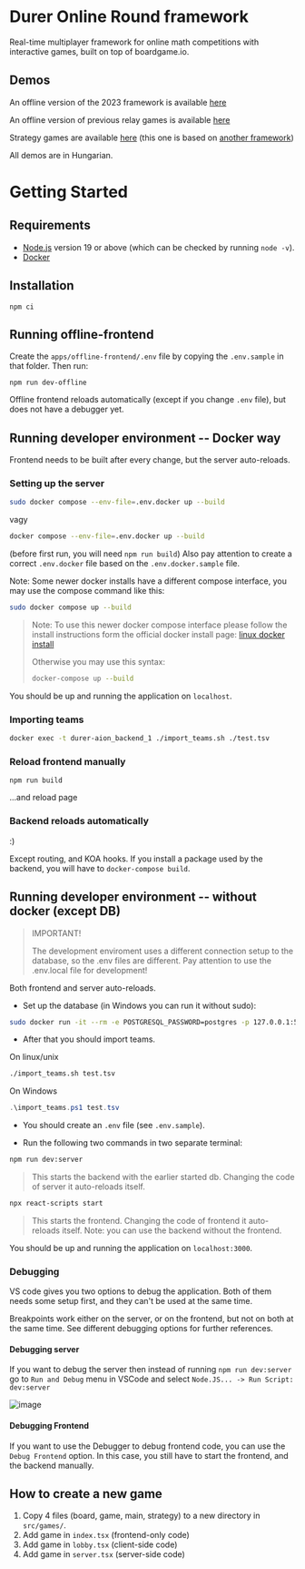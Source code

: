 # Durer Online Round framework

Real-time multiplayer framework for online math competitions with interactive games, built on top of boardgame.io.

## Demos

An offline version of the 2023 framework is available [here](https://a-gondolkodas-orome.github.io/durer-jatekok-new/)

An offline version of previous relay games is available [here](https://a-gondolkodas-orome.github.io/durer-aion/)

Strategy games are available [here](https://a-gondolkodas-orome.github.io/durer-jatekok/) (this one is based on [another framework](https://github.com/a-gondolkodas-orome/durer-jatekok))

All demos are in Hungarian.

# Getting Started

## Requirements

- [Node.js](https://nodejs.org/) version 19 or above (which can be checked by running `node -v`).
- [Docker](https://www.docker.com/)

## Installation

```
npm ci
```

## Running offline-frontend

Create the `apps/offline-frontend/.env` file by copying the `.env.sample` in that folder. Then run:

```
npm run dev-offline
```

Offline frontend reloads automatically (except if you change `.env` file), but does not have a debugger yet.

## Running developer environment -- Docker way

Frontend needs to be built after every change, but the server auto-reloads.

### Setting up the server

```bash
sudo docker compose --env-file=.env.docker up --build 
```

 vagy 
 
```bash
docker compose --env-file=.env.docker up --build 
```

(before first run, you will need `npm run build`)
Also pay attention to create a correct `.env.docker` file based on the `.env.docker.sample` file.

Note: Some newer docker installs have a different compose interface, you may use the compose command like this:

```bash
sudo docker compose up --build
```

> Note: 
> To use this newer docker compose interface please follow the install instructions form the official docker install page: [ linux docker install](https://docs.docker.com/desktop/setup/install/linux/)  
> 
> Otherwise you may use this syntax:  
> ```bash
> docker-compose up --build
> ```

You should be up and running the application on `localhost`.

### Importing teams

```bash
docker exec -t durer-aion_backend_1 ./import_teams.sh ./test.tsv
```

### Reload frontend manually

```
npm run build
```

...and reload page

### Backend reloads automatically

:)

Except routing, and KOA hooks.
If you install a package used by the backend, you will have to `docker-compose build`.

## Running developer environment -- without docker (except DB)

> IMPORTANT!
> 
> The development enviroment uses a different connection setup to the database, so the .env files are different. 
> Pay attention to use the .env.local file for development!

Both frontend and server auto-reloads.

- Set up the database (in Windows you can run it without sudo):

```bash
sudo docker run -it --rm -e POSTGRESQL_PASSWORD=postgres -p 127.0.0.1:5432:5432 bitnami/postgresql
```


- After that you should import teams.

On linux/unix
```bash
./import_teams.sh test.tsv
```
On Windows
```powershell
.\import_teams.ps1 test.tsv
```


- You should create an `.env` file (see `.env.sample`).

- Run the following two commands in two separate terminal:

```bash
npm run dev:server
```
> This starts the backend with the earlier started db. Changing the code of server it auto-reloads itself.
```bash
npx react-scripts start
```
> This starts the frontend. Changing the code of frontend it auto-reloads itself. Note: you can use the backend without the frontend.

You should be up and running the application on `localhost:3000`.

### Debugging
VS code gives you two options to debug the application. Both of them needs some setup first, and they can't be used at the same time.

Breakpoints work either on the server, or on the frontend, but not on both at the same time. See different debugging options for further references.

#### Debugging server

If you want to debug the server then instead of running `npm run dev:server` go to `Run and Debug` menu in VSCode and select `Node.JS... -> Run Script: dev:server`

![image](https://github.com/a-gondolkodas-orome/durer-aion/assets/22480910/20fcba7b-148b-41c4-988d-83f9174708f5)


#### Debugging Frontend

If you want to use the Debugger to debug frontend code, you can use the `Debug Frontend` option.
In this case, you still have to start the frontend, and the backend manually.


## How to create a new game

1) Copy 4 files (board, game, main, strategy) to a new directory in `src/games/`.
1) Add game in `index.tsx` (frontend-only code)
1) Add game in `lobby.tsx` (client-side code)
1) Add game in `server.tsx` (server-side code)
